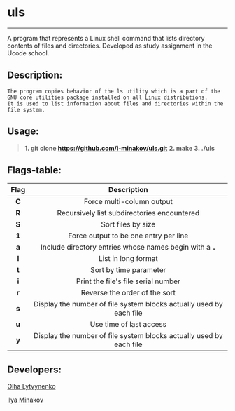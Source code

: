 # uls
----------
A program that represents a Linux shell command that lists directory contents of files and directories.
Developed as study assignment in the Ucode school.

## Description:
```
The program copies behavior of the ls utility which is a part of the GNU core utilities package installed on all Linux distributions.
It is used to list information about files and directories within the file system. 
```

## Usage:
>**1. git clone https://github.com/i-minakov/uls.git**
>**2. make**
>**3. ./uls**

## Flags-table:
| Flag  | Description |
|:-:|:-:|
|**C**| Force multi-column output |
|**R**| Recursively list subdirectories encountered |
|**S**| Sort files by size |
|**1**| Force output to be one entry per line |
|**a**| Include directory entries whose names begin with a **`.`** |
|**l**| List in long format |
|**t**| Sort by time parameter |
|**i**| Print the file's file serial number |
|**r**| Reverse the order of the sort |
|**s**| Display the number of file system blocks actually used by each file |
|**u**| Use time of last access |
|**у**| Display the number of file system blocks actually used by each file |

## Developers:
[Olha Lytvynenko](https://github.com/hlgltvnnk)

[Ilya Minakov](https://github.com/i-minakov)

